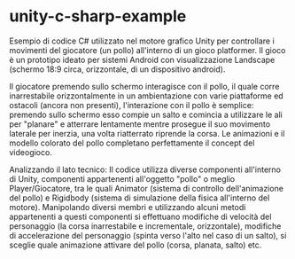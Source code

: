 # unity-c-sharp-example
Esempio di codice C# utilizzato nel motore grafico Unity per controllare i movimenti del giocatore (un pollo) all'interno di un gioco platformer.
Il gioco è un prototipo ideato per sistemi Android con visualizzazione Landscape (schermo 18:9 circa, orizzontale, di un dispositivo android).

Il giocatore premendo sullo schermo interagisce con il pollo, il quale corre inarrestabile orizzontalmente in un ambientazione
con varie piattaforme ed ostacoli (ancora non presenti), l'interazione con il pollo è semplice: premendo sullo schermo esso
compie un salto e comincia a utilizzare le ali per "planare" e atterrare lentamente mentre prosegue il suo 
movimento laterale per inerzia, una volta riatterrato riprende la corsa.
Le animazioni e il modello colorato del pollo completano perfettamente il concept del videogioco.

Analizzando il lato tecnico:
Il codice utilizza diverse componenti all'interno di Unity, componenti appartenenti all'oggetto "pollo" o meglio Player/Giocatore, tra le quali
Animator (sistema di controllo dell'animazione del pollo) e Rigidbody (sistema di simulazione della fisica all'interno del motore).
Manipolando diversi membri e utilizzando alcuni metodi appartenenti a questi componenti si effettuano modifiche di velocità del personaggio
(la corsa inarrestabile e incrementale, orizzontale), modifiche di accelerazione del personaggio (spinta verso l'alto nel caso di un salto),
si sceglie quale animazione attivare del pollo (corsa, planata, salto) etc.
